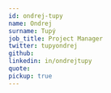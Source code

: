 ```yaml
---
id: ondrej-tupy
name: Ondrej
surname: Tupý
job_title: Project Manager
twitter: tupyondrej
github:
linkedin: in/ondrejtupy
quote:
pickup: true
---
```


